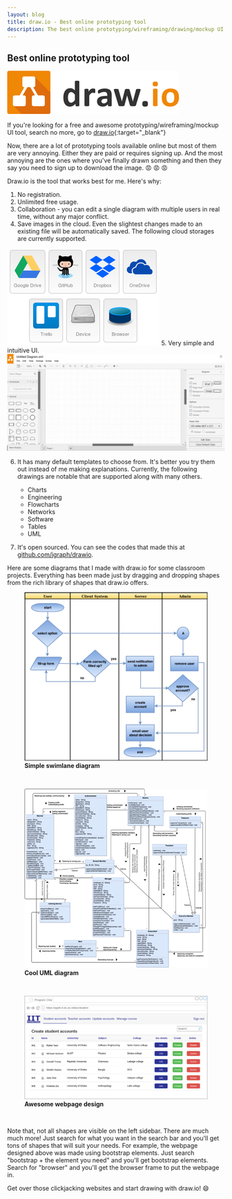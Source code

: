 ```yaml
---
layout: blog
title: draw.io - Best online prototyping tool
description: The best online prototyping/wireframing/drawing/mockup UI tool that needs no registration and completely free! draw.io
---
```


## Best online prototyping tool

<a href="https://draw.io" target="_blank"><img class="pic" alt="draw.io logo" src="/img/blog/drawio/drawio.png"></a>

If you're looking for a free and awesome prototyping/wireframing/mockup UI tool, search no more, go to [draw.io](https://draw.io){:target="_blank"}

Now, there are a lot of prototyping tools available online but most of them are very annoying. Either they are paid or requires signing up. And the most annoying are the ones where you've finally drawn something and then they say you need to sign up to download the image. :rage: :rage: :rage:

Draw.io is the tool that works best for me. Here's why:
1. No registration.
2. Unlimited free usage.
3. Collaboration - you can edit a single diagram with multiple users in real time, without any major conflict.
4. Save images in the cloud. Even the slightest changes made to an existing file will be automatically saved. The following cloud storages are currently supported.
<img class="pic" alt="cloud storages" src="/img/blog/drawio/cloud-save.png">
5. Very simple and intuitive UI.
<img class="pic" alt="draw.io main UI" src="/img/blog/drawio/mainui.png">

6. It has many default templates to choose from. It's better you try them out instead of me making explanations. Currently, the following drawings are notable that are supported along with many others.
    * Charts
    * Engineering
    * Flowcharts
    * Networks
    * Software
    * Tables
    * UML

7. It's open sourced. You can see the codes that made this at [github.com/jgraph/drawio](https://github.com/jgraph/drawio).

Here are some diagrams that I made with draw.io for some classroom projects. Everything has been made just by dragging and dropping shapes from the rich library of shapes that draw.io offers.

<div class="picwrapper">
    <figure>
        <img class="pic" alt="draw.io demo example" src="/img/blog/drawio/demo1.png">  
        <figcaption><b>Simple swimlane diagram</b></figcaption>
    </figure>
</div>
<br>
<div class="picwrapper">
    <figure>
        <img class="pic" alt="draw.io demo example" src="/img/blog/drawio/demo2.png">  
        <figcaption><b>Cool UML diagram</b></figcaption>
    </figure>
</div>
<br>
<div class="picwrapper">
    <figure>
        <img class="pic" alt="draw.io demo example" src="/img/blog/drawio/demo3.png">  
        <figcaption><b>Awesome webpage design</b></figcaption>
    </figure>
</div>
<br>

Note that, not all shapes are visible on the left sidebar. There are much much more! Just search for what you want in the search bar and you'll get tons of shapes that will suit your needs. For example, the webpage designed above was made using bootstrap elements. Just search "bootstrap + the element you need" and you'll get bootstrap elements. Search for "browser" and you'll get the browser frame to put the webpage in.

Get over those clickjacking websites and start drawing with draw.io! :smile: